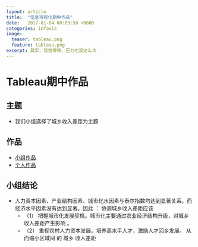 ```yaml
---
layout: article
title:  "信息可视化期中作品"
date:   2017-01-04 00:03:50 +0800
categories: infovis
image:
  teaser: tableau.png
  feature: tableau.png
excerpt: 其实，我觉得吧，压力也没这么大
---
```


# Tableau期中作品

## 主题
- 我们小组选择了城乡收入差距为主题

## 作品
- [小组作品](https://luo00789.github.io/infovis/tableau/tab.html)
- [个人作品](https://luo00789.github.io/infovis/qizhong/index.html)

## 小组结论
- 人力资本因素、产业结构因素、城市化水因素与泰尔指数均达到显著关系。而经济水平因素没有达到显著。因此 ：
协调城乡收入差距应该
  - （1） 把握城市化发展契机。城市化主要通过农业经济结构升级，对城乡收人差距产生影响 。
  - （2） 重视农村人力资本发展。培养高水平人才，激励人才回乡发展。 从而缩小区域间 的 城乡 收人差距

